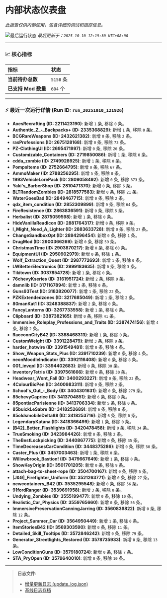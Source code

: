 # 内部状态仪表盘

*此报告仅供内部使用，包含详细的调试和跟踪信息。*

![最后运行状态](https://img.shields.io/badge/Last%20Run-Success-green)
*最后更新于：`2025-10-10 12:19:30 UTC+08:00`*

---

### 📈 **核心指标**

| 指标 | 状态 |
| :--- | :--- |
| **当前待办总数** | ``5158`` 条 |
| **已支持 Mod 数量** | ``604`` 个 |

---

### ⚡ **最近一次运行详情 (Run ID: ``run_20251010_121926``)**

*   **AxesRecrafting (ID: 2211423190)**: 新增 `1` 条, 移除 `0` 条。
*   **Authentic_Z_-_Backpacks+ (ID: 2335368829)**: 新增 `1` 条, 移除 `0` 条。
*   **BCGRareWeapons (ID: 2432621382)**: 新增 `0` 条, 移除 `2` 条。
*   **rasProfessions (ID: 2675128168)**: 新增 `0` 条, 移除 `73` 条。
*   **PZ-ClothingUI (ID: 2695471997)**: 新增 `0` 条, 移除 `26` 条。
*   **Customizable_Containers (ID: 2719850086)**: 新增 `1` 条, 移除 `0` 条。
*   **cdda_zombie (ID: 2749928925)**: 新增 `1` 条, 移除 `0` 条。
*   **PompsItems (ID: 2752664795)**: 新增 `0` 条, 移除 `67` 条。
*   **AmmoMaker (ID: 2788256295)**: 新增 `5` 条, 移除 `0` 条。
*   **1993VehicleLorePack (ID: 2809058492)**: 新增 `0` 条, 移除 `373` 条。
*   **Yaki's_BarberShop (ID: 2810471370)**: 新增 `0` 条, 移除 `6` 条。
*   **BLTRandomZombies (ID: 2818577583)**: 新增 `0` 条, 移除 `21` 条。
*   **WaterGoesBad (ID: 2849467715)**: 新增 `0` 条, 移除 `2` 条。
*   **qdx_item_condition (ID: 2852309899)**: 新增 `0` 条, 移除 `64` 条。
*   **FireResistence (ID: 2863836591)**: 新增 `0` 条, 移除 `5` 条。
*   **Herbalist (ID: 2875059598)**: 新增 `1` 条, 移除 `0` 条。
*   **HideVanillaReadIcon (ID: 2881764317)**: 新增 `0` 条, 移除 `9` 条。
*   **I_Might_Need_A_Lighter (ID: 2883633728)**: 新增 `0` 条, 移除 `27` 条。
*   **ChangeSandboxOpt (ID: 2894296454)**: 新增 `0` 条, 移除 `1` 条。
*   **DrugMod (ID: 2900366269)**: 新增 `0` 条, 移除 `59` 条。
*   **ChristmasTime (ID: 2903870217)**: 新增 `0` 条, 移除 `60` 条。
*   **EquipmentUI (ID: 2950902979)**: 新增 `0` 条, 移除 `1` 条。
*   **Wolf_Extraction_Quest (ID: 2987772693)**: 新增 `1` 条, 移除 `0` 条。
*   **LWBetterElectronics (ID: 2999183635)**: 新增 `0` 条, 移除 `3` 条。
*   **Tikitown (ID: 3037854728)**: 新增 `1` 条, 移除 `0` 条。
*   **76chevyKseries (ID: 3161951724)**: 新增 `2` 条, 移除 `0` 条。
*   **damnlib (ID: 3171167894)**: 新增 `3` 条, 移除 `0` 条。
*   **Guns93Test (ID: 3183820077)**: 新增 `1` 条, 移除 `22` 条。
*   **PZKExtendedzones (ID: 3217685049)**: 新增 `1` 条, 移除 `2` 条。
*   **80manKat1 (ID: 3248388837)**: 新增 `2` 条, 移除 `0` 条。
*   **FancyLanterns (ID: 3267733558)**: 新增 `1` 条, 移除 `0` 条。
*   **Clipboard (ID: 3387382165)**: 新增 `0` 条, 移除 `41` 条。
*   **Immersive_Roleplay_Professions_and_Traits (ID: 3387474156)**: 新增 `4` 条, 移除 `2` 条。
*   **RaccoonCityB42 (ID: 3388468313)**: 新增 `1` 条, 移除 `0` 条。
*   **CustomWeight (ID: 3391228479)**: 新增 `3` 条, 移除 `0` 条。
*   **harder_hotwire (ID: 3391549481)**: 新增 `0` 条, 移除 `4` 条。
*   **Show_Weapon_Stats_Plus (ID: 3391710239)**: 新增 `0` 条, 移除 `4` 条。
*   **neonMoodleIndicator (ID: 3392116408)**: 新增 `0` 条, 移除 `8` 条。
*   **001_invqol (ID: 3394402683)**: 新增 `0` 条, 移除 `30` 条。
*   **InventoryTetris (ID: 3397561666)**: 新增 `0` 条, 移除 `30` 条。
*   **Headwear_Wont_Fall (ID: 3400293227)**: 新增 `0` 条, 移除 `23` 条。
*   **4ColourBicPen (ID: 3400983311)**: 新增 `0` 条, 移除 `2` 条。
*   **School's_Out_-_Body (ID: 3404301631)**: 新增 `0` 条, 移除 `279` 条。
*   **85chevyCaprice (ID: 3413704851)**: 新增 `6` 条, 移除 `0` 条。
*   **85pontiacParisienne (ID: 3413706334)**: 新增 `5` 条, 移除 `0` 条。
*   **85buickLeSabre (ID: 3418252689)**: 新增 `6` 条, 移除 `0` 条。
*   **85oldsmobileDelta88 (ID: 3418253716)**: 新增 `6` 条, 移除 `0` 条。
*   **LegendaryKatana (ID: 3418366499)**: 新增 `1` 条, 移除 `0` 条。
*   **[B42]_Better_Flashlights (ID: 3420478458)**: 新增 `0` 条, 移除 `34` 条。
*   **TrueSmoking (ID: 3423984426)**: 新增 `0` 条, 移除 `2` 条。
*   **TheBestLockpicking (ID: 3440867775)**: 新增 `0` 条, 移除 `35` 条。
*   **TimeDecreasesCarCondition (ID: 3448375286)**: 新增 `0` 条, 移除 `50` 条。
*   **Caster_Plus (ID: 3457003463)**: 新增 `1` 条, 移除 `0` 条。
*   **Willowbrook_Bastion! (ID: 3479667649)**: 新增 `1` 条, 移除 `0` 条。
*   **ShowKeyOrigin (ID: 3501701205)**: 新增 `0` 条, 移除 `9` 条。
*   **attach-bag-to-sheet-rope (ID: 3504700167)**: 新增 `0` 条, 移除 `5` 条。
*   **[J&G]_Firefighter_Uniform (ID: 3521263771)**: 新增 `0` 条, 移除 `27` 条。
*   **newcontainers_B42 (ID: 3535295548)**: 新增 `0` 条, 移除 `56` 条。
*   **91fordRanger (ID: 3539691958)**: 新增 `3` 条, 移除 `0` 条。
*   **Undying_Zombies (ID: 3555199477)**: 新增 `0` 条, 移除 `10` 条。
*   **Realistic_Car_Physics (ID: 3559765660)**: 新增 `0` 条, 移除 `56` 条。
*   **ImmersivePreservationCanningJarring (ID: 3560836822)**: 新增 `0` 条, 移除 `12` 条。
*   **Project_Summer_Car (ID: 3564950449)**: 新增 `1` 条, 移除 `0` 条。
*   **ItemStoriesB42 (ID: 3569303590)**: 新增 `0` 条, 移除 `11` 条。
*   **Detailed_Skill_Tooltips (ID: 3572846242)**: 新增 `0` 条, 移除 `79` 条。
*   **Generator_Streetlights_Restored (ID: 3578735933)**: 新增 `0` 条, 移除 `13` 条。
*   **LowConditionGuns (ID: 3579180724)**: 新增 `0` 条, 移除 `7` 条。
*   **STA_PryOpen (ID: 3579640010)**: 新增 `0` 条, 移除 `10` 条。

---

> **日志文件**:
> *   [增量更新日志 (update_log.json)](../data/logs/update_log.json)
> *   [基线日志存档](../data/logs/archive/)
